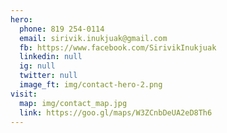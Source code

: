 ```yaml
---
hero:
  phone: 819 254-0114
  email: sirivik.inukjuak@gmail.com
  fb: https://www.facebook.com/SirivikInukjuak
  linkedin: null
  ig: null
  twitter: null
  image_ft: img/contact-hero-2.png
visit:
  map: img/contact_map.jpg
  link: https://goo.gl/maps/W3ZCnbDeUA2eD8Th6
---
```

